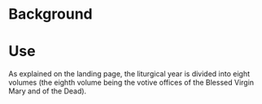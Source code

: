 # Background

# Use

As explained on the landing page, the liturgical year is divided into eight volumes (the eighth volume being the votive offices of the Blessed Virgin Mary and of the Dead). 